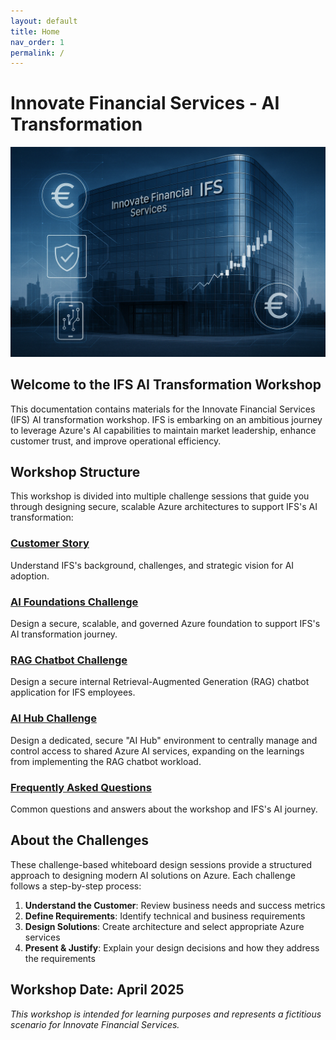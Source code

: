 ```yaml
---
layout: default
title: Home
nav_order: 1
permalink: /
---
```


# Innovate Financial Services - AI Transformation

![IFS Logo](../media/images/ifs.png)

## Welcome to the IFS AI Transformation Workshop

This documentation contains materials for the Innovate Financial Services (IFS) AI transformation workshop. IFS is embarking on an ambitious journey to leverage Azure's AI capabilities to maintain market leadership, enhance customer trust, and improve operational efficiency.

## Workshop Structure

This workshop is divided into multiple challenge sessions that guide you through designing secure, scalable Azure architectures to support IFS's AI transformation:

### [Customer Story](./ifs-customer-story.md)
Understand IFS's background, challenges, and strategic vision for AI adoption.

### [AI Foundations Challenge](./ifs-alz-overview.md)
Design a secure, scalable, and governed Azure foundation to support IFS's AI transformation journey.

### [RAG Chatbot Challenge](./ifs-rag-overview.md)
Design a secure internal Retrieval-Augmented Generation (RAG) chatbot application for IFS employees.

### [AI Hub Challenge](./ifs-aihub-overview.md)
Design a dedicated, secure "AI Hub" environment to centrally manage and control access to shared Azure AI services, expanding on the learnings from implementing the RAG chatbot workload.

### [Frequently Asked Questions](./ifs-faq.md)
Common questions and answers about the workshop and IFS's AI journey.

## About the Challenges

These challenge-based whiteboard design sessions provide a structured approach to designing modern AI solutions on Azure. Each challenge follows a step-by-step process:

1. **Understand the Customer**: Review business needs and success metrics
2. **Define Requirements**: Identify technical and business requirements
3. **Design Solutions**: Create architecture and select appropriate Azure services
4. **Present & Justify**: Explain your design decisions and how they address the requirements

## Workshop Date: April 2025

*This workshop is intended for learning purposes and represents a fictitious scenario for Innovate Financial Services.*